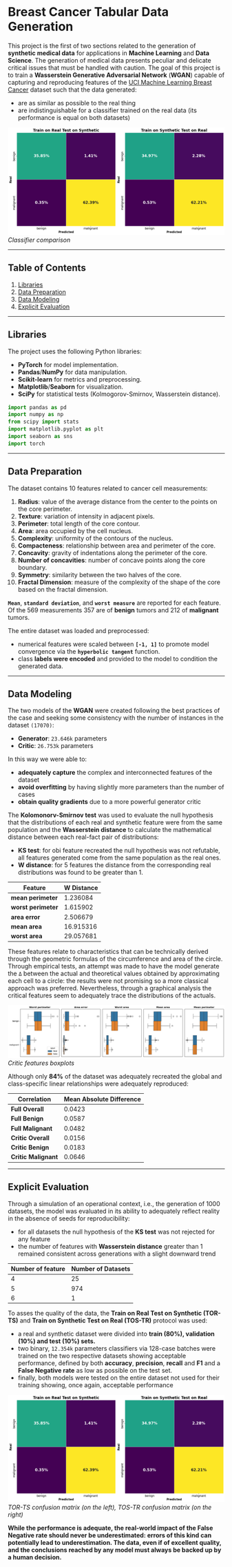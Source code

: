 # Breast Cancer Tabular Data Generation
This project is the first of two sections related to the generation of **synthetic medical data** for applications in **Machine Learning** and **Data Science**. The generation of medical data presents peculiar and delicate critical issues that must be handled with caution.
The goal of this project is to train a **Wasserstein Generative Adversarial Network** (**WGAN**) capable of capturing and reproducing features of the [UCI Machine Learning Breast Cancer](https://archive.ics.uci.edu/dataset/17/breast+cancer+wisconsin+diagnostic) dataset such that the data generated:
- are as similar as possible to the real thing
- are indistinguishable for a classifier trained on the real data (its performance is equal on both datasets)

![Classifier Comparison](images/final_confusion_matrix.png)
*Classifier comparison*

---

## Table of Contents
1. [Libraries](#libraries)
2. [Data Preparation](#data-preparation)
3. [Data Modeling](#Data-modeling)
4. [Explicit Evaluation](#Explicit-Evaluation)


---

## Libraries
The project uses the following Python libraries:
- **PyTorch** for model implementation.
- **Pandas**/**NumPy** for data manipulation.
- **Scikit-learn** for metrics and preprocessing.
- **Matplotlib**/**Seaborn** for visualization.
- **SciPy** for statistical tests (Kolmogorov-Smirnov, Wasserstein distance).

```python
import pandas as pd
import numpy as np
from scipy import stats
import matplotlib.pyplot as plt
import seaborn as sns
import torch
```

---

## Data Preparation

The dataset contains 10 features related to cancer cell measurements:
1. **Radius**: value of the average distance from the center to the points on the core perimeter.
2. **Texture**: variation of intensity in adjacent pixels.
3. **Perimeter**: total length of the core contour.
4. **Area**: area occupied by the cell nucleus.
5. **Complexity**: uniformity of the contours of the nucleus.
6. **Compacteness**: relationship between area and perimeter of the core.
7. **Concavity**: gravity of indentations along the perimeter of the core.
8. **Number of concavities**: number of concave points along the core boundary.
9. **Symmetry**: similarity between the two halves of the core.
10. **Fractal Dimension**: measure of the complexity of the shape of the core based on the fractal dimension.

**`Mean`**, **`standard deviation`**, and **`worst measure`** are reported for each feature.
Of the 569 measurements 357 are of **benign** tumors and 212 of **malignant** tumors.

The entire dataset was loaded and preprocessed:
- numerical features were scaled between **`[-1, 1]`** to promote model convergence via the **`hyperbolic tangent`** function.
- class **labels were encoded** and provided to the model to condition the generated data.

---

## Data Modeling

The two models of the **WGAN** were created following the best practices of the case and seeking some consistency with the number of instances in the dataset `(17070)`:
- **Generator**: `23.646k` parameters
- **Critic**: `26.753k` parameters

In this way we were able to:
- **adequately capture** the complex and interconnected features of the dataset
- **avoid overfitting** by having slightly more parameters than the number of cases
- **obtain quality gradients** due to a more powerful generator critic

The **Kolomonorv-Smirnov test** was used to evaluate the null hypothesis that the distributions of each real and synthetic feature were from the same population and the **Wasserstein distance** to calculate the mathematical distance between each real-fact pair of distributions:
- **KS test**: for obi feature recreated the null hypothesis was not refutable, all features generated come from the same population as the real ones.
- **W distance**: for 5 features the distance from the corresponding real distributions was found to be greater than 1.

| Feature       | W Distance    |
|--------------|--------|
| **mean perimeter** | 1.236084   |
| **worst perimeter** | 1.615902 |
| **area error** | 2.506679   |
| **mean area** | 16.915316   |
| **worst area** | 29.057681   |

These features relate to characteristics that can be technically derived through the geometric formulas of the circumference and area of the circle. Through empirical tests, an attempt was made to have the model generate the `Δ` between the actual and theoretical values obtained by approximating each cell to a circle: the results were not promising so a more classical approach was preferred. Nevertheless, through a graphical analysis the critical features seem to adequately trace the distributions of the actuals.

![Boxplots](images/critic_features_boxplots.png)
*Critic features boxplots*

Although only **84%** of the dataset was adequately recreated the global and class-specific linear relationships were adequately reproduced:

| Correlation       | Mean Absolute Difference    |
|-------------------|-----------------------------|
| **Full Overall**  | 0.0423    |
| **Full Benign**  | 0.0587    |
| **Full Malignant**  | 0.0482    |
| **Critic Overall**  | 0.0156    |
| **Critic Benign**  | 0.0183    |
| **Critic Malignant**  | 0.0646    |

---

## Explicit Evaluation

Through a simulation of an operational context, i.e., the generation of 1000 datasets, the model was evaluated in its ability to adequately reflect reality in the absence of seeds for reproducibility: 
- for all datasets the null hypothesis of the **KS test** was not rejected for any feature
- the number of features with **Wasserstein distance** greater than 1 remained consistent across generations with a slight downward trend

| Number of feature | Number of Datasets|
|-------------------|-------------------|
| 4                 | 25                |
| 5                 | 974                |
| 6                 | 1                |


To asses the quality of the data, the **Train on Real Test on Synthetic (TOR-TS)**  and **Train on Synthetic Test on Real (TOS-TR)** protocol was used:
- a real and synthetic dataset were divided into **train (80%), validation (10%) and test (10%) sets.**
- two binary, `12.354k` parameters classifiers via 128-case batches were trained on the two respective datasets showing acceptable performance, defined by both **accuracy**, **precision**, **recall** and **F1** and a **False Negative rate** as low as possible on the test set.
- finally, both models were tested on the entire dataset not used for their training showing, once again, acceptable performance

![Classifier Comparison](images/final_confusion_matrix.png)
*TOR-TS confusion matrix (on the left), TOS-TR confusion matrix (on the right)*

**While the performance is adequate, the real-world impact of the False Negative rate should never be underestimated: errors of this kind can potentially lead to underestimation. The data, even if of excellent quality, and the conclusions reached by any model must always be backed up by a human decision.**
